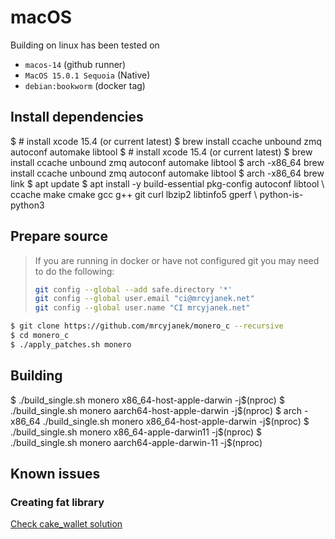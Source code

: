 # macOS

Building on linux has been tested on
- `macos-14` (github runner)
- `MacOS 15.0.1 Sequoia` (Native)
- `debian:bookworm` (docker tag)

## Install dependencies

<tabs>
<tab title="Native">
<code-block>
$ # install xcode 15.4 (or current latest)
$ brew install ccache unbound zmq autoconf automake libtool
</code-block>
</tab>
<tab title="Native (Rosetta2)">
<code-block>
$ # install xcode 15.4 (or current latest)
$ brew install ccache unbound zmq autoconf automake libtool
$ arch -x86_64 brew install ccache unbound zmq autoconf automake libtool
$ arch -x86_64 brew link
</code-block>
</tab>
<tab title="Linux">
<code-block>
$ apt update
$ apt install -y build-essential pkg-config autoconf libtool \
      ccache make cmake gcc g++ git curl lbzip2 libtinfo5 gperf \
      python-is-python3
</code-block>
</tab>
</tabs>

## Prepare source

> If you are running in docker or have not configured git you may need to do the following:
> ```bash
> git config --global --add safe.directory '*'
> git config --global user.email "ci@mrcyjanek.net"
> git config --global user.name "CI mrcyjanek.net"
> ```

```bash
$ git clone https://github.com/mrcyjanek/monero_c --recursive
$ cd monero_c
$ ./apply_patches.sh monero
```

## Building

<tabs>
<tab title="Native for x86_64 macOS">
<code-block>
$ ./build_single.sh monero x86_64-host-apple-darwin -j$(nproc)
</code-block>
</tab>
<tab title="Native for aarch64 macOS">
<code-block>
$ ./build_single.sh monero aarch64-host-apple-darwin -j$(nproc)
</code-block>
</tab>
<tab title="Native for x86_64 macOS (Rosseta2)">
<code-block>
$ arch -x86_64 ./build_single.sh monero x86_64-host-apple-darwin -j$(nproc)
</code-block>
</tab>
<tab title="Linux for x86_64 macOS">
<code-block>
$ ./build_single.sh monero x86_64-apple-darwin11 -j$(nproc)
</code-block>
</tab>
<tab title="Linux for aarch64 macOS">
<code-block>
$ ./build_single.sh monero aarch64-apple-darwin-11 -j$(nproc)
</code-block>
</tab>
</tabs>

## Known issues

### Creating fat library

[Check cake_wallet solution](https://github.com/cake-tech/cake_wallet/blob/main/scripts/macos/build_monero_all.sh)
